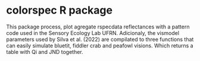 # colorspec R package

This package process, plot agregate rspecdata reflectances with a pattern code used in the Sensory Ecology Lab UFRN. Adicionaly, the vismodel parameters used by Silva et al. (2022) are compilated to three functions that can easily simulate bluetit, fiddler crab and peafowl visions. Which returns a table with Qi and JND together.
 
